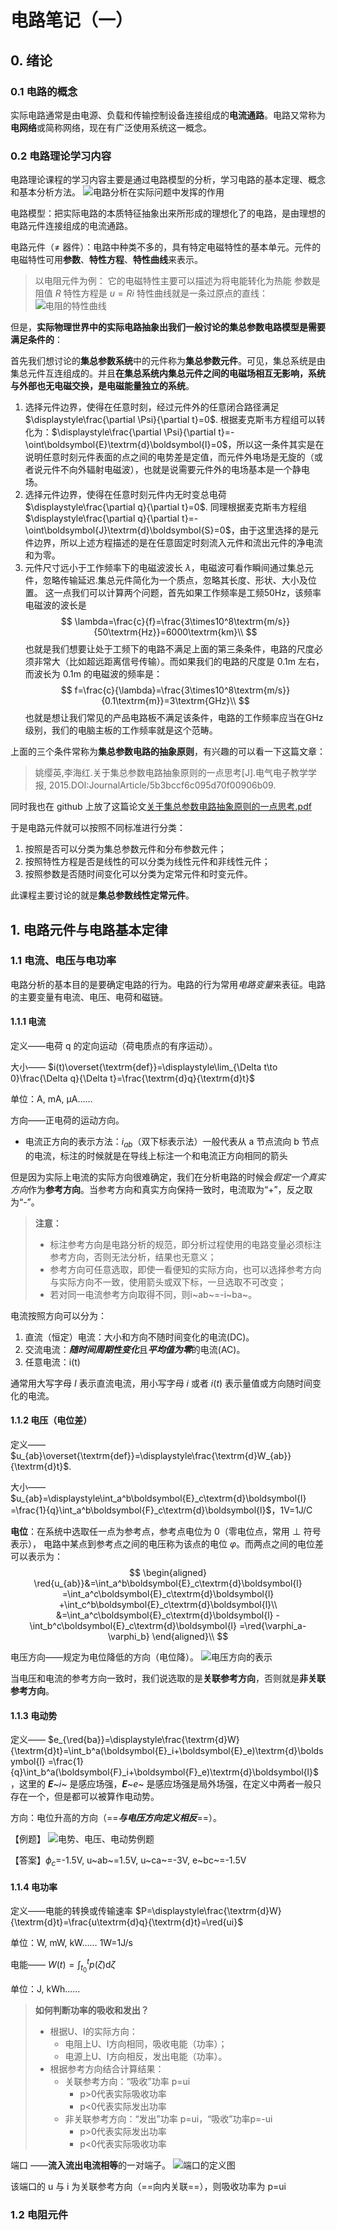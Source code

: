# 电路笔记（一）

## 0. 绪论

### 0.1 电路的概念
实际电路通常是由电源、负载和传输控制设备连接组成的**电流通路**。电路又常称为**电网络**或简称网络，现在有广泛使用系统这一概念。

### 0.2 电路理论学习内容
电路理论课程的学习内容主要是通过电路模型的分析，学习电路的基本定理、概念和基本分析方法。
![电路分析在实际问题中发挥的作用](https://pic4.zhimg.com/80/v2-dc8df93aa2ab719707b207430f3df67f.png)
<!-- ![电路分析在实际问题中发挥的作用](../Pic/image1-1.png) -->
电路模型：把实际电路的本质特征抽象出来所形成的理想化了的电路，是由理想的电路元件连接组成的电流通路。


电路元件（$\neq$ 器件）：电路中种类不多的，具有特定电磁特性的基本单元。元件的电磁特性可用**参数**、**特性方程**、**特性曲线**来表示。

> 以电阻元件为例：
> 它的电磁特性主要可以描述为将电能转化为热能
> 参数是阻值 $R$
> 特性方程是 $u=Ri$
> 特性曲线就是一条过原点的直线：
> ![电阻的特性曲线](https://pic4.zhimg.com/80/v2-1ca0327134fc6d9536952d5ee070e687.png)
<!-- > ![电阻的特性曲线](../Pic/image1-2.png) -->

但是，**实际物理世界中的实际电路抽象出我们一般讨论的集总参数电路模型是需要满足条件的**：


首先我们想讨论的**集总参数系统**中的元件称为**集总参数元件**。可见，集总系统是由集总元件互连组成的。并且**在集总系统内集总元件之间的电磁场相互无影响，系统与外部也无电磁交换，是电磁能量独立的系统**。

1. 选择元件边界，使得在任意时刻，经过元件外的任意闭合路径满足 $\displaystyle\frac{\partial \Psi}{\partial t}=0$.
   根据麦克斯韦方程组可以转化为：$\displaystyle\frac{\partial \Psi}{\partial t}=-\oint\boldsymbol{E}\textrm{d}\boldsymbol{l}=0$，所以这一条件其实是在说明任意时刻元件表面的点之间的电势差是定值，而元件外电场是无旋的（或者说元件不向外辐射电磁波），也就是说需要元件外的电场基本是一个静电场。
2. 选择元件边界，使得在任意时刻元件内无时变总电荷 $\displaystyle\frac{\partial q}{\partial t}=0$.
   同理根据麦克斯韦方程组 $\displaystyle\frac{\partial q}{\partial t}=-\oint\boldsymbol{J}\textrm{d}\boldsymbol{S}=0$，由于这里选择的是元件边界，所以上述方程描述的是在任意固定时刻流入元件和流出元件的净电流和为零。
3. 元件尺寸远小于工作频率下的电磁波波长 $\lambda$，电磁波可看作瞬间通过集总元件，忽略传输延迟.集总元件简化为一个质点，忽略其长度、形状、大小及位置。
   这一点我们可以计算两个问题，首先如果工作频率是工频50Hz，该频率电磁波的波长是
   $$
   \lambda=\frac{c}{f}=\frac{3\times10^8\textrm{m/s}}{50\textrm{Hz}}=6000\textrm{km}\\
   $$
   也就是我们想要让处于工频下的电路不满足上面的第三条条件，电路的尺度必须非常大（比如超远距离信号传输）。而如果我们的电路的尺度是 0.1m 左右，而波长为 0.1m 的电磁波的频率是：
   $$
   f=\frac{c}{\lambda}=\frac{3\times10^8\textrm{m/s}}{0.1\textrm{m}}=3\textrm{GHz}\\
   $$
   也就是想让我们常见的产品电路板不满足该条件，电路的工作频率应当在GHz级别，我们的电脑主板的工作频率就是这个范畴。

上面的三个条件常称为**集总参数电路的抽象原则**，有兴趣的可以看一下这篇文章：
> 姚缨英,李海红.关于集总参数电路抽象原则的一点思考[J].电气电子教学学报, 2015.DOI:JournalArticle/5b3bccf6c095d70f00906b09.

同时我也在 github 上放了这篇论文[关于集总参数电路抽象原则的一点思考.pdf](https://github.com/HeLi-Control/Circuits_LearningNotes/tree/main/CircuitAnalysis/关于集总参数电路抽象原则的一点思考.pdf)
<!-- [关于集总参数电路抽象原则的一点思考.pdf](../关于集总参数电路抽象原则的一点思考.pdf) -->


于是电路元件就可以按照不同标准进行分类：

1. 按照是否可以分类为集总参数元件和分布参数元件；
2. 按照特性方程是否是线性的可以分类为线性元件和非线性元件；
3. 按照参数是否随时间变化可以分类为定常元件和时变元件。

此课程主要讨论的就是**集总参数线性定常元件**。

## 1. 电路元件与电路基本定律

### 1.1 电流、电压与电功率

电路分析的基本目的是要确定电路的行为。电路的行为常用*电路变量*来表征。电路的主要变量有电流、电压、电荷和磁链。

#### 1.1.1 电流

定义——电荷 q 的定向运动（荷电质点的有序运动）。


大小—— $i(t)\overset{\textrm{def}}=\displaystyle\lim_{\Delta t\to 0}\frac{\Delta q}{\Delta t}=\frac{\textrm{d}q}{\textrm{d}t}$


单位：A, mA, μA……


方向——正电荷的运动方向。

- 电流正方向的表示方法：$i_{ab}$（双下标表示法）一般代表从 a 节点流向 b 节点的电流，标注的时候就是在导线上标注一个和电流正方向相同的箭头

但是因为实际上电流的实际方向很难确定，我们在分析电路的时候会*假定一个真实方向*作为**参考方向**。当参考方向和真实方向保持一致时，电流取为“+”，反之取为“-”。

> **注意：**
>
> - 标注参考方向是电路分析的规范，即分析过程使用的电路变量必须标注参考方向，否则无法分析，结果也无意义；
> - 参考方向可任意选取，即使一看便知的实际方向，也可以选择参考方向与实际方向不一致，使用箭头或双下标，一旦选取不可改变；
> - 若对同一电流参考方向取得不同，则i~ab~=-i~ba~。

电流按照方向可以分为：

1. 直流（恒定）电流：大小和方向不随时间变化的电流(DC)。
2. 交流电流：***随时间周期性变化***且***平均值为零***的电流(AC)。
3. 任意电流：i(t)

通常用大写字母 $I$ 表示直流电流，用小写字母 $i$ 或者 $i(t)$ 表示量值或方向随时间变化的电流。

#### 1.1.2 电压（电位差）

定义—— $u_{ab}\overset{\textrm{def}}=\displaystyle\frac{\textrm{d}W_{ab}}{\textrm{d}t}$.


大小—— $u_{ab}=\displaystyle\int_a^b\boldsymbol{E}_c\textrm{d}\boldsymbol{l}
=\frac{1}{q}\int_a^b\boldsymbol{F}_c\textrm{d}\boldsymbol{l}$，1V=1J/C


**电位**：在系统中选取任一点为参考点，参考点电位为 0（零电位点，常用 $\bot$ 符号表示）， 电路中某点到参考点之间的电压称为该点的电位 $\varphi$。而两点之间的电位差可以表示为：
$$
\begin{aligned} \red{u_{ab}}&=\int_a^b\boldsymbol{E}_c\textrm{d}\boldsymbol{l} =\int_a^c\boldsymbol{E}_c\textrm{d}\boldsymbol{l} +\int_c^b\boldsymbol{E}_c\textrm{d}\boldsymbol{l}\\ &=\int_a^c\boldsymbol{E}_c\textrm{d}\boldsymbol{l} -\int_b^c\boldsymbol{E}_c\textrm{d}\boldsymbol{l} =\red{\varphi_a-\varphi_b} \end{aligned}\\
$$
<!-- $$
\begin{aligned}
\red{u_{ab}}&=\int_a^b\boldsymbol{E}_c\textrm{d}\boldsymbol{l}
=\int_a^c\boldsymbol{E}_c\textrm{d}\boldsymbol{l}
+\int_c^b\boldsymbol{E}_c\textrm{d}\boldsymbol{l}\\
&=\int_a^c\boldsymbol{E}_c\textrm{d}\boldsymbol{l}
-\int_b^c\boldsymbol{E}_c\textrm{d}\boldsymbol{l}
=\red{\varphi_a-\varphi_b}
\end{aligned}
$$ -->
电压方向——规定为电位降低的方向（电位降）。
![电压方向的表示](https://pic4.zhimg.com/80/v2-43d1c3c982f60a93077db7a8a959c6a3.png)
<!-- ![电压方向的表示](../Pic/image1-3.png) -->
当电压和电流的参考方向一致时，我们说选取的是**关联参考方向**，否则就是**非关联参考方向**。

#### 1.1.3 电动势
定义—— $e_{\red{ba}}=\displaystyle\frac{\textrm{d}W}{\textrm{d}t}=\int_b^a(\boldsymbol{E}_i+\boldsymbol{E}_e)\textrm{d}\boldsymbol{l}
=\frac{1}{q}\int_b^a(\boldsymbol{F}_i+\boldsymbol{F}_e)\textrm{d}\boldsymbol{l}$，这里的 ***E**~i~* 是感应场强，***E**~e~* 是感应场强是局外场强，在定义中两者一般只存在一个，但是都可以被算作电动势。


方向：电位升高的方向（==***与电压方向定义相反***==）。


【例题】
![电势、电压、电动势例题](https://pic4.zhimg.com/80/v2-b963db5ec279be7a47349c6a87edaac2.png)
<!-- ![电势、电压、电动势例题](../Pic/image1-4.png) -->
【答案】$\phi_c$=-1.5V, u~ab~=1.5V, u~ca~=-3V, e~bc~=-1.5V

#### 1.1.4 电功率

定义——电能的转换或传输速率 $P=\displaystyle\frac{\textrm{d}W}{\textrm{d}t}=\frac{u\textrm{d}q}{\textrm{d}t}=\red{ui}$


单位：W, mW, kW…… 1W=1J/s


电能—— $W(t)=\displaystyle\int_{t_0}^t p(\zeta)\textrm{d}\zeta$


单位：J, kWh……

> **如何判断功率的吸收和发出？**
>
> - 根据U、I的实际方向：
>    - 电阻上U、I方向相同，吸收电能（功率）；
>    - 电源上U、I方向相反，发出电能（功率）。
> - 根据参考方向结合计算结果：
>    - 关联参考方向：“吸收”功率 p=ui
>       - p>0代表实际吸收功率
>       - p<0代表实际发出功率
>    - 非关联参考方向：“发出”功率 p=ui，“吸收”功率p=-ui
>       - p>0代表实际发出功率
>       - p<0代表实际吸收功率

端口 ——**流入流出电流相等**的一对端子。
![端口的定义图](https://pic4.zhimg.com/80/v2-7a6127bc8813834d32585bf09c4708b6.png)
<!-- ![端口的定义图](../Pic/image1-5.png) -->
该端口的 u 与 i 为关联参考方向（==向内关联==），则吸收功率为 p=ui

### 1.2 电阻元件
